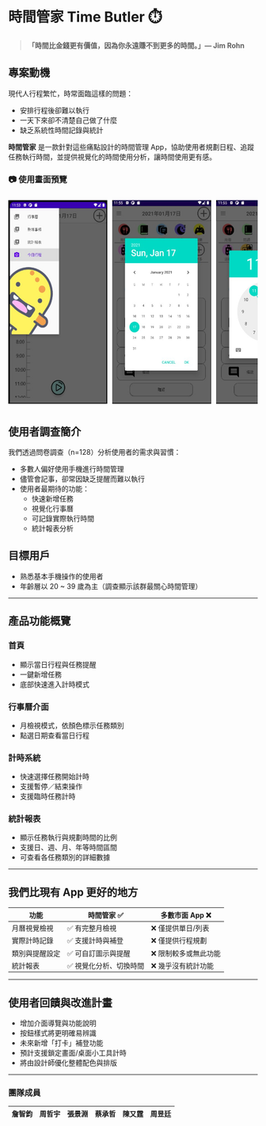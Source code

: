 # 時間管家 Time Butler ⏱️

> **「時間比金錢更有價值，因為你永遠賺不到更多的時間。」— Jim Rohn**

## 專案動機

現代人行程繁忙，時常面臨這樣的問題：

- 安排行程後卻難以執行
- 一天下來卻不清楚自己做了什麼
- 缺乏系統性時間記錄與統計

**時間管家** 是一款針對這些痛點設計的時間管理 App，協助使用者規劃日程、追蹤任務執行時間，並提供視覺化的時間使用分析，讓時間使用更有感。

### 📷 使用畫面預覽

<div style="display: flex; overflow-x: auto; gap: 10px; padding: 10px 0;">
  <img src="實機畫面/0.jpg" width="200" />
  <img src="實機畫面/1.jpg" width="200" />
  <img src="實機畫面/2.jpg" width="200" />
  <img src="實機畫面/3.jpg" width="200" />
  <img src="實機畫面/4.jpg" width="200" />
  <img src="實機畫面/5.png" width="200" />
  <img src="實機畫面/6.png" width="200" />
  <img src="實機畫面/7.png" width="200" />
  <img src="實機畫面/8.png" width="200" />
  <img src="實機畫面/9.png" width="200" />
  <img src="實機畫面/10.png" width="200" />
  <img src="實機畫面/11.png" width="200" />
  <img src="實機畫面/12.png" width="200" />
  <img src="實機畫面/13.png" width="200" />
  <img src="實機畫面/14.png" width="200" />
  <img src="實機畫面/15.png" width="200" />
  <img src="實機畫面/16.png" width="200" />
  <img src="實機畫面/17.png" width="200" />
</div>


## 使用者調查簡介

我們透過問卷調查（n=128）分析使用者的需求與習慣：

- 多數人偏好使用手機進行時間管理
- 儘管會記事，卻常因缺乏提醒而難以執行
- 使用者最期待的功能：
  - 快速新增任務
  - 視覺化行事曆
  - 可記錄實際執行時間
  - 統計報表分析


## 目標用戶
- 熟悉基本手機操作的使用者
- 年齡層以 20 ~ 39 歲為主（調查顯示該群最關心時間管理）

---

## 產品功能概覽

### 首頁
- 顯示當日行程與任務提醒
- 一鍵新增任務
- 底部快速進入計時模式

### 行事曆介面
- 月檢視模式，依顏色標示任務類別
- 點選日期查看當日行程

### 計時系統
- 快速選擇任務開始計時
- 支援暫停／結束操作
- 支援臨時任務計時

### 統計報表
- 顯示任務執行與規劃時間的比例
- 支援日、週、月、年等時間區間
- 可查看各任務類別的詳細數據

---

## 我們比現有 App 更好的地方

| 功能           | 時間管家 ✅             | 多數市面 App ❌       |
| -------------- | ---------------------- | -------------------- |
| 月曆視覺檢視   | ✅ 有完整月檢視         | ❌ 僅提供單日/列表    |
| 實際計時記錄   | ✅ 支援計時與補登       | ❌ 僅提供行程規劃     |
| 類別與提醒設定 | ✅ 可自訂圖示與提醒     | ❌ 限制較多或無此功能 |
| 統計報表       | ✅ 視覺化分析、切換時間 | ❌ 幾乎沒有統計功能   |

---

## 使用者回饋與改進計畫

- 增加介面導覽與功能說明
- 按鈕樣式將更明確易辨識
- 未來新增「打卡」補登功能
- 預計支援鎖定畫面/桌面小工具計時
- 將由設計師優化整體配色與排版

---

### 團隊成員
| 詹智鈞 | 周哲宇 | 張景淵 | 蔡承哲 | 陳又霆 | 周昱廷 |
| ------ | ------ | ------ | ------ | ------ | ------ |
